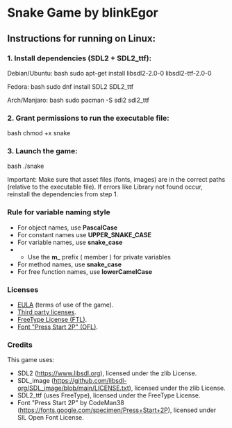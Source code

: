 # Snake Game by blinkEgor

## Instructions for running on Linux:

### 1. Install dependencies (SDL2 + SDL2_ttf):
Debian/Ubuntu:
bash
    sudo apt-get install libsdl2-2.0-0 libsdl2-ttf-2.0-0  

Fedora:
bash
    sudo dnf install SDL2 SDL2_ttf  

Arch/Manjaro:
bash
    sudo pacman -S sdl2 sdl2_ttf  

### 2. Grant permissions to run the executable file:
bash
    chmod +x snake  

### 3. Launch the game:
bash
    ./snake  

Important:
    Make sure that asset files (fonts, images) are in the correct paths (relative to the executable file).
    If errors like Library not found occur, reinstall the dependencies from step 1.

### Rule for variable naming style

- For object names, use **PascalCase**
- For constant names use **UPPER_SNAKE_CASE**
- For variable names, use **snake_case**
- - Use the **m_** prefix ( member ) for private variables
- For method names, use **snake_case**
- For free function names, use **lowerCamelCase**

### Licenses

- [EULA](EULA.txt) (terms of use of the game).  
- [Third party licenses](LICENSES.txt).  
- [FreeType License (FTL)](FTL.TXT).  
- [Font "Press Start 2P" (OFL)](OFL.txt).  

### Credits

This game uses:
- SDL2 (https://www.libsdl.org), licensed under the zlib License.
- SDL_image (https://github.com/libsdl-org/SDL_image/blob/main/LICENSE.txt), licensed under the zlib License.
- SDL2_ttf (uses FreeType), licensed under the FreeType License.
- Font "Press Start 2P" by CodeMan38 (https://fonts.google.com/specimen/Press+Start+2P), licensed under SIL Open Font License.